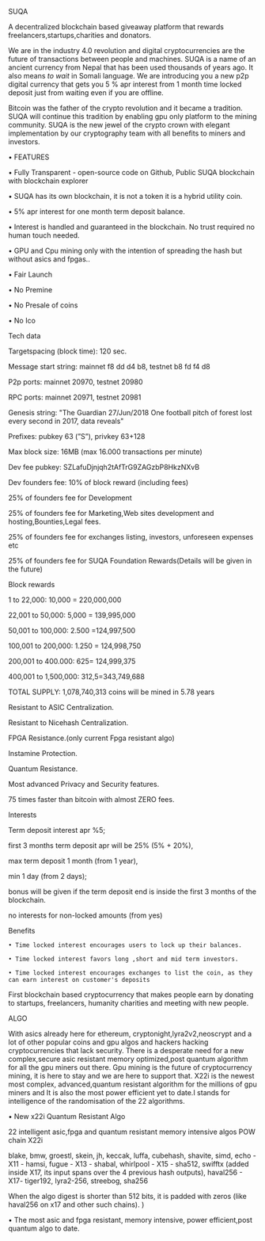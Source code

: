  SUQA


A decentralized blockchain based  giveaway platform that rewards freelancers,startups,charities and donators.


We are in the industry 4.0 revolution and digital cryptocurrencies are the future of transactions between people and machines. 
SUQA is a name of an ancient currency from Nepal that has been used thousands of years ago. It also means *to wait* in Somali language. We are introducing you a new p2p digital currency that gets you 5 %  apr  interest from 1 month time locked deposit  just from waiting even if you are offline.

Bitcoin was the father of the crypto revolution and it became a tradition. SUQA will continue this tradition by enabling gpu only platform to the mining community. SUQA is the new jewel of the crypto crown with elegant implementation by our cryptography team with all benefits to miners and investors.
 
 • FEATURES
 
• Fully Transparent - open-source code on Github, Public SUQA blockchain with blockchain explorer

• SUQA has its own blockchain, it is not a token it is a hybrid utility coin.

• 5% apr interest for one month term deposit balance.

• Interest is handled and guaranteed in the blockchain. No trust required no human touch needed.

• GPU and Cpu mining only with the intention of spreading the hash but without asics and fpgas..

• Fair Launch

• No Premine

• No Presale of coins

• No Ico

Tech data

Targetspacing (block time): 120 sec.

Message start string: mainnet f8 dd d4 b8, testnet b8 fd f4 d8

P2p ports: mainnet 20970, testnet 20980

RPC ports: mainnet 20971, testnet 20981

Genesis string: "The Guardian 27/Jun/2018 One football pitch of forest lost every second in 2017, data reveals"

Prefixes: pubkey 63 (”S”), privkey 63+128

Max block size: 16MB (max 16.000 transactions per minute)

Dev fee pubkey: SZLafuDjnjqh2tAfTrG9ZAGzbP8HkzNXvB

Dev founders fee: 10% of block reward (including fees)


25% of founders fee for Development

25% of founders fee for Marketing,Web sites development and hosting,Bounties,Legal fees.

25% of founders fee for exchanges listing, investors, unforeseen expenses etc

25% of founders fee for SUQA Foundation Rewards(Details will be given in the future)



Block rewards 

1 to 22,000: 10,000  = 220,000,000

22,001 to  50,000: 5,000  = 139,995,000

50,001 to 100,000: 2.500 =124,997,500

100,001 to 200,000: 1.250 = 124,998,750

200,001 to  400.000: 625= 124,999,375

400,001 to 1,500,000: 312,5=343,749,688

TOTAL SUPPLY: 1,078,740,313  coins will be mined  in 5.78 years

Resistant to ASIC Centralization.

Resistant to Nicehash Centralization.

FPGA Resistance.(only current Fpga resistant algo)

Instamine Protection.

Quantum Resistance.

Most advanced Privacy and Security features.

75 times faster than bitcoin with almost ZERO fees.


Interests

Term deposit interest apr %5; 

first 3 months term deposit apr will be 25% (5% + 20%),

max term deposit 1 month (from 1 year),

min 1 day (from 2 days);

bonus will be given if the term deposit end is inside the first 3 months of the blockchain.


no interests for non-locked amounts (from yes)



Benefits 

	• Time locked interest encourages users to lock up their balances.
 
	• Time locked interest favors long ,short and mid term investors.
 
	• Time locked interest encourages exchanges to list the coin, as they can earn interest on customer's deposits
 
	
First blockchain based cryptocurrency that makes people earn by donating to startups, freelancers, humanity charities and meeting with new people.

ALGO

With asics already here for ethereum, cryptonight,lyra2v2,neoscrypt and a lot of other popular coins and gpu algos and hackers hacking cryptocurrencies that lack security. There is a desperate need for a new complex,secure asic resistant memory optimized,post quantum  algorithm for all the gpu miners out there. Gpu mining is the future of cryptocurrency mining, it is here to stay and we are here to support that. X22i  is the newest most complex, advanced,quantum resistant algorithm for the millions of gpu miners and It is also the most power efficient yet to date.I stands for intelligence of the randomisation of the 22 algorithms.

• New x22i  Quantum Resistant Algo

22 intelligent asic,fpga and quantum resistant memory intensive algos 
POW chain X22i

blake, bmw, groestl, skein, jh, keccak, luffa, cubehash, shavite, simd, echo - X11 - hamsi, fugue - X13 - shabal, whirlpool - X15 - sha512, swifftx (added inside X17, its input spans over the 4 previous hash outputs), haval256 - X17- tiger192, lyra2-256, streebog, sha256

When the algo digest is shorter than 512 bits, it is padded with zeros (like haval256 on x17 and other such chains).
)

• The most asic and fpga resistant, memory intensive, power efficient,post quantum algo to date.

